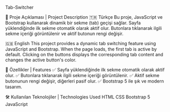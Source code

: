 Tab-Switcher

📌 Proje Açıklaması | Project Description
🇹🇷 Türkçe
Bu proje, JavaScript ve Bootstrap kullanarak dinamik bir sekme (tab) geçişi sağlar. Sayfa yüklendiğinde ilk sekme otomatik olarak aktif olur. Butonlara tıklanarak ilgili sekme içeriği görüntülenir ve aktif butonun rengi değişir.

🇬🇧 English
This project provides a dynamic tab switching feature using JavaScript and Bootstrap. When the page loads, the first tab is active by default. Clicking on the buttons displays the corresponding tab content and changes the active button's color.

🚀 Özellikler | Features
✅ Sayfa yüklendiğinde ilk sekme otomatik olarak aktif olur.
✅ Butonlara tıklanarak ilgili sekme içeriği görüntülenir.
✅ Aktif sekme butonunun rengi değişir, diğerleri pasif olur.
✅ Bootstrap 5 ile şık ve modern tasarım.

🛠 Kullanılan Teknolojiler | Technologies Used
HTML
CSS
Bootstrap 5
JavaScript
